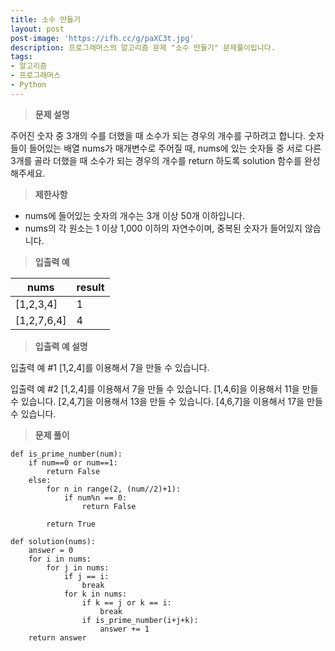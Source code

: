 ```yaml
---
title: 소수 만들기
layout: post
post-image: 'https://ifh.cc/g/paXC3t.jpg'
description: 프로그래머스의 알고리즘 문제 "소수 만들기" 문제풀이입니다.
tags:
- 알고리즘
- 프로그래머스
- Python
---
```



>**문제 설명**

주어진 숫자 중 3개의 수를 더했을 때 소수가 되는 경우의 개수를 구하려고 합니다. 숫자들이 들어있는 배열 nums가 매개변수로 주어질 때, nums에 있는 숫자들 중 서로 다른 3개를 골라 더했을 때 소수가 되는 경우의 개수를 return 하도록 solution 함수를 완성해주세요.

>**제한사항**

<ul>
<li>nums에 들어있는 숫자의 개수는 3개 이상 50개 이하입니다.</li>
<li>nums의 각 원소는 1 이상 1,000 이하의 자연수이며, 중복된 숫자가 들어있지 않습니다.</li>
</ul>

>**입출력 예**

| nums | result |
|--|--|
| [1,2,3,4] | 1 |
| [1,2,7,6,4] | 4 |

>**입출력 예 설명**

입출력 예 #1
[1,2,4]를 이용해서 7을 만들 수 있습니다.

입출력 예 #2
[1,2,4]를 이용해서 7을 만들 수 있습니다.
[1,4,6]을 이용해서 11을 만들 수 있습니다.
[2,4,7]을 이용해서 13을 만들 수 있습니다.
[4,6,7]을 이용해서 17을 만들 수 있습니다.

>**문제 풀이**

    def is_prime_number(num):
        if num==0 or num==1:
            return False
        else:
            for n in range(2, (num//2)+1):
                if num%n == 0:
                    return False
            
            return True
    
    def solution(nums):
        answer = 0
        for i in nums:
            for j in nums:
                if j == i:
                    break
                for k in nums:
                    if k == j or k == i:
                        break
                    if is_prime_number(i+j+k):
                        answer += 1
        return answer


